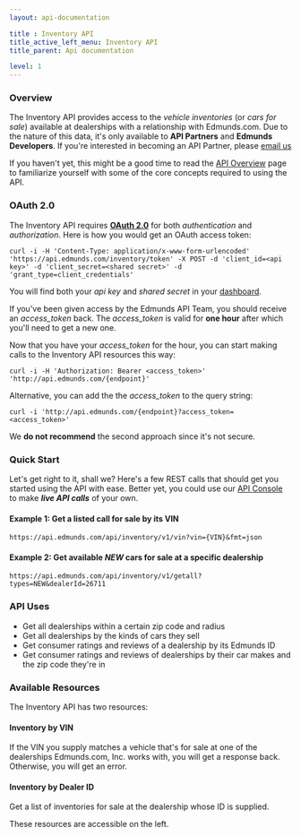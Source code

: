 ```yaml
---
layout: api-documentation

title : Inventory API
title_active_left_menu: Inventory API
title_parent: Api documentation

level: 1
---
```


### Overview

The Inventory API provides access to the *vehicle inventories* (or *cars for sale*) available at dealerships with a relationship with Edmunds.com. Due to the nature of this data, it's only available to **API Partners** and **Edmunds Developers**. If you're interested in becoming an API Partner, please [email us](mailto:api@edmunds.com)

If you haven't yet, this might be a good time to read the [API Overview](/api-documentation/overview/) page to familiarize yourself with some of the core concepts required to using the API.

### OAuth 2.0

The Inventory API requires **[OAuth 2.0](http://aaronparecki.com/articles/2012/07/29/1/oauth2-simplified)** for both *authentication* and *authorization*. Here is how you would get an OAuth access token:

	curl -i -H 'Content-Type: application/x-www-form-urlencoded' 'https://api.edmunds.com/inventory/token' -X POST -d 'client_id=<api key>' -d 'client_secret=<shared secret>' -d 'grant_type=client_credentials'
	
You will find both your *api key* and *shared secret* in your [dashboard](http://edmunds.mashery.com/apps/mykeys).

If you've been given access by the Edmunds API Team, you should receive an _access\_token_ back. The _access\_token_ is valid for **one hour** after which you'll need to get a new one.

Now that you have your _access\_token_ for the hour, you can start making calls to the Inventory API resources this way:

	curl -i -H 'Authorization: Bearer <access_token>' 'http://api.edmunds.com/{endpoint}'
	
Alternative, you can add the the _access\_token_ to the query string:

	curl -i 'http://api.edmunds.com/{endpoint}?access_token=<access_token>'
	
We **do not recommend** the second approach since it's not secure.

### Quick Start

Let's get right to it, shall we? Here's a few REST calls that should get you started using the API with ease. Better yet, you could use our [API Console](http://edmunds.mashery.com/io-docs) to make ***live API calls*** of your own.

#### Example 1: Get a listed call for sale by its VIN

	https://api.edmunds.com/api/inventory/v1/vin?vin={VIN}&fmt=json

#### Example 2: Get available *NEW* cars for sale at a specific dealership

	https://api.edmunds.com/api/inventory/v1/getall?types=NEW&dealerId=26711

### API Uses

* Get all dealerships within a certain zip code and radius
* Get all dealerships by the kinds of cars they sell
* Get consumer ratings and reviews of a dealership by its Edmunds ID
* Get consumer ratings and reviews of dealerships by their car makes and the zip code they're in

### Available Resources

The Inventory API has two resources:

#### Inventory by VIN

If the VIN you supply matches a vehicle that's for sale at one of the dealerships Edmunds.com, Inc. works with, you will get a response back. Otherwise, you will get an error.

#### Inventory by Dealer ID

Get a list of inventories for sale at the dealership whose ID is supplied.

These resources are accessible on the left.





